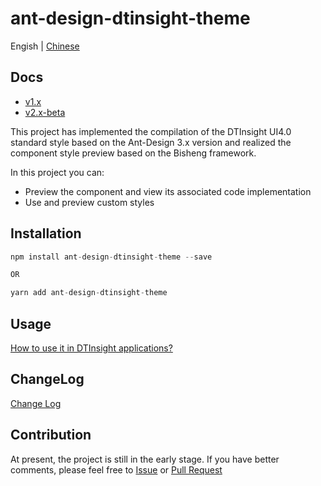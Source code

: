 # ant-design-dtinsight-theme

Engish | [Chinese](./README_zh.md)

## Docs
- [v1.x](https://liuxy0551.github.io/ant-design-dtinsight-theme/components/table-cn/)
- [v2.x-beta](https://dtstack.github.io/ant-design-dtinsight-theme/components/table-cn/)

This project has implemented the compilation of the DTInsight UI4.0 standard style based on the Ant-Design 3.x version and realized the component style preview based on the Bisheng framework.

In this project you can:

- Preview the component and view its associated code implementation
- Use and preview custom styles

## Installation

```javascript
npm install ant-design-dtinsight-theme --save

OR

yarn add ant-design-dtinsight-theme
```

## Usage

[How to use it in DTInsight applications?](https://github.com/DTStack/ant-design-dtinsight-theme/blob/master/docs/react/getting-started.zh-CN.md)

## ChangeLog

[Change Log](https://github.com/DTStack/ant-design-dtinsight-theme/blob/master/docs/react/change-log.zh-CN.md)

## Contribution

At present, the project is still in the early stage. If you have better comments, please feel free to [Issue](https://github.com/DTStack/ant-design-dtinsight-theme/issues/new) or [Pull Request](https://github.com/DTStack/ant-design-dtinsight-theme/pulls)
